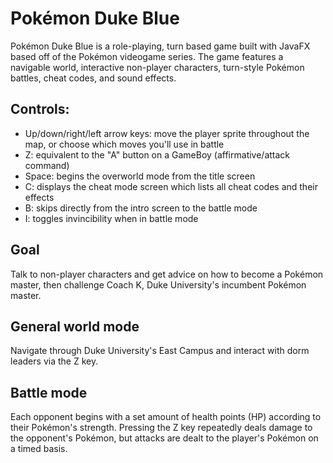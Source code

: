 Pokémon Duke Blue
=================

Pokémon Duke Blue is a role-playing, turn based game built with JavaFX based off of the Pokémon videogame series. The game features a navigable world, interactive non-player characters, turn-style Pokémon battles, cheat codes, and sound effects.

Controls:
-------------
* Up/down/right/left arrow keys: move the player sprite throughout the map, or choose which moves you'll use in battle
* Z: equivalent to the "A" button on a GameBoy (affirmative/attack command)
* Space: begins the overworld mode from the title screen
* C: displays the cheat mode screen which lists all cheat codes and their effects
* B: skips directly from the intro screen to the battle mode
* I: toggles invincibility when in battle mode
	

Goal
------
Talk to non-player characters and get advice on how to become a Pokémon master, then challenge Coach K, Duke University's incumbent Pokémon master.
	
General world mode
----------------------------
Navigate through Duke University's East Campus and interact with dorm leaders via the Z key.


Battle mode
------------------
Each opponent begins with a set amount of health points (HP) according to their Pokémon's strength. Pressing the Z key repeatedly deals damage to the opponent's Pokémon, but attacks are dealt to the player's Pokémon on a timed basis.